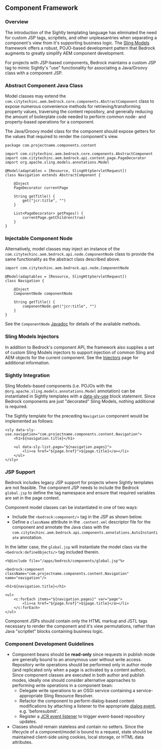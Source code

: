 ## Component Framework

### Overview

The introduction of the Sightly templating language has eliminated the need for custom JSP tags, scriptlets, and other unpleasantries when separating a component's view from it's supporting business logic.  The [Sling Models](https://sling.apache.org/documentation/bundles/models.html) framework offers a robust, POJO-based development pattern that Bedrock augments to greatly simplify AEM component development.

For projects with JSP-based components, Bedrock maintains a custom JSP tag to mimic Sightly's "use" functionality for associating a Java/Groovy class with a component JSP.

### Abstract Component Java Class

Model classes may extend the `com.citytechinc.aem.bedrock.core.components.AbstractComponent` class to expose numerous convenience methods for retrieving/transforming property values, traversing the content repository, and generally reducing the amount of boilerplate code needed to perform common node- and property-based operations for a component.

The Java/Groovy model class for the component should expose getters for the values that required to render the component's view.

    package com.projectname.components.content

    import com.citytechinc.aem.bedrock.core.components.AbstractComponent
    import com.citytechinc.aem.bedrock.api.content.page.PageDecorator
    import org.apache.sling.models.annotations.Model
   
	@Model(adaptables = [Resource, SlingHttpServletRequest])
    class Navigation extends AbstractComponent {
    
        @Inject
        PageDecorator currentPage

        String getTitle() {
            get("jcr:title", "")
        }

        List<PageDecorator> getPages() {
            currentPage.getChildren(true)
        }
    } 

### Injectable Component Node

Alternatively, model classes may inject an instance of the `com.citytechinc.aem.bedrock.api.node.ComponentNode` class to provide the same functionality as the abstract class described above.

    import com.citytechinc.aem.bedrock.api.node.ComponentNode
    
    @Model(adaptables = [Resource, SlingHttpServletRequest])
    class Navigation {
    
        @Inject
        ComponentNode componentNode

        String getTitle() {
            componentNode.get("jcr:title", "")
        }
    }

See the `ComponentNode` [Javadoc](http://code.citytechinc.com/bedrock/apidocs/com/citytechinc/aem/bedrock/api/node/ComponentNode.html) for details of the available methods.

### Sling Models Injectors

In addition to Bedrock's component API, the framework also supplies a set of custom Sling Models injectors to support injection of common Sling and AEM objects for the current component.  See the [Injectors](/injectors.html) page for additional information.

### Sightly Integration

Sling Models-based components (i.e. POJOs with the `@org.apache.sling.models.annotations.Model` annotation) can be instantiated in Sightly templates with a [data-sly-use](https://github.com/Adobe-Marketing-Cloud/sightly-spec/blob/master/SPECIFICATION.md#221-use) block statement.  Since Bedrock components are just "decorated" Sling Models, nothing additional is required.

The Sightly template for the preceding `Navigation` component would be implemented as follows:

    <sly data-sly-use.navigation="com.projectname.components.content.Navigation">
        <h1>${navigation.title}</h1>
    
        <ul data-sly-list.page="${navigation.pages}">
            <li><a href="${page.href}">${page.title}</a></li>
        </ul>
    </sly>

### JSP Support

Bedrock includes legacy JSP support for projects where Sightly templates are not feasible.  The component JSP needs to include the Bedrock `global.jsp` to define the tag namespace and ensure that required variables are set in the page context.

Component model classes can be instantiated in one of two ways:

* Include the `<bedrock:component/>` tag in the JSP as shown below.
* Define a `className` attribute in the `.content.xml` descriptor file for the component and annotate the Java class with the `com.citytechinc.aem.bedrock.api.components.annotations.AutoInstantiate` annotation.

In the latter case, the `global.jsp` will instantiate the model class via the `<bedrock:defineObjects/>` tag included therein.

    <%@include file="/apps/bedrock/components/global.jsp"%>

    <bedrock:component className="com.projectname.components.content.Navigation" name="navigation"/>

    <h1>${navigation.title}</h1>

    <ul>
        <c:forEach items="${navigation.pages}" var="page">
            <li><a href="${page.href}">${page.title}</a></li>
        </c:forEach>
    </ul>

Component JSPs should contain only the HTML markup and JSTL tags necessary to render the component and it's view permutations, rather than Java "scriptlet" blocks containing business logic.

### Component Development Guidelines

* Component beans should be **read-only** since requests in publish mode are generally bound to an anonymous user without write access.  Repository write operations should be performed only in author mode (and replicated only when a page is activated by a content author).  Since component classes are executed in both author and publish modes, ideally one should consider alternative approaches to performing write operations in a component bean:
    * Delegate write operations to an OSGi service containing a service-appropriate Sling Resource Resolver.
    * Refactor the component to perform dialog-based content modifications by attaching a listener to the appropriate [dialog event](https://docs.adobe.com/docs/en/aem/6-1/ref/widgets-api/index.html?class=CQ.Dialog), e.g. 'beforesubmit'.
    * Register a [JCR event listener](http://www.day.com/maven/jsr170/javadocs/jcr-2.0/javax/jcr/observation/ObservationManager.html) to trigger event-based repository updates.
* Classes should remain stateless and contain no setters.  Since the lifecycle of a component/model is bound to a request, state should be maintained client-side using cookies, local storage, or HTML data attributes.